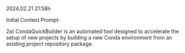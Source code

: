 2024.02.21 21:58h

Initial Context Prompt: 

2a) CondaQuickBuilder is an automated tool designed to accelerate the setup of new projects by building a new Conda environment from an existing project repository package.

